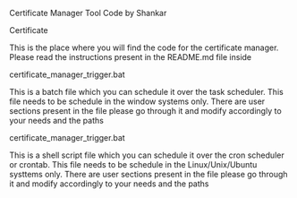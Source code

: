 Certificate Manager Tool Code by Shankar

Certificate

This is the place where you will find the code for the certificate manager. Please read the instructions present in the README.md file inside

certificate_manager_trigger.bat

This is a batch file which you can schedule it over the task scheduler. This file needs to be schedule in the window systems only. 
There are user sections present in the file please go through it and modify accordingly to your needs and the paths

certificate_manager_trigger.bat

This is a shell script file which you can schedule it over the cron scheduler or crontab. This file needs to be schedule in the Linux/Unix/Ubuntu systtems only. 
There are user sections present in the file please go through it and modify accordingly to your needs and the paths
